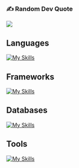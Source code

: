 ### ✍️ Random Dev Quote
![](https://quotes-github-readme.vercel.app/api?type=horizontal&theme=radical)

<h2>Languages</h2>

[![My Skills](https://skillicons.dev/icons?i=ts,js,dart,cpp)](https://skillicons.dev)

<h2>Frameworks</h2>

[![My Skills](https://skillicons.dev/icons?i=express,react,nextjs,flutter,tailwindcss)](https://skillicons.dev)

<h2>Databases</h2>
  
[![My Skills](https://skillicons.dev/icons?i=mongo,mysql)](https://skillicons.dev)

<h2>Tools</h2>
 
[![My Skills](https://skillicons.dev/icons?i=vscode,postman,git)](https://skillicons.dev)


            

